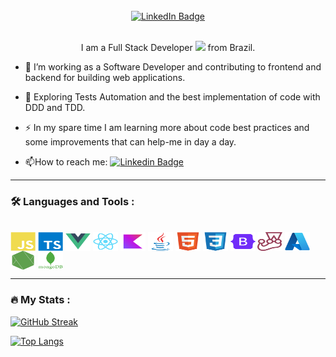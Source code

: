 <div id="heder" align="center">
  <img src="https://media.giphy.com/media/qgQUggAC3Pfv687qPC/giphy.gif" alt="">

<div id="badges">
  <a href="https://www.linkedin.com/in/brenomelomendes/">
    <img src="https://img.shields.io/badge/LinkedIn-blue?style=for-the-badge&logo=linkedin&logoColor=white" alt="LinkedIn Badge"/>
  </a>
</div>
<img src="https://komarev.com/ghpvc/?username=brenokf&style=flat-square&color=blue" alt=""/>

I am a Full Stack Developer <img src="https://media.giphy.com/media/AT6LbRAazEoPm/giphy.gif" width="30"> from Brazil.
</div>

- :telescope: I’m working as a Software Developer and contributing to frontend and backend for building web applications.

- :seedling: Exploring Tests Automation and the best implementation of code with DDD and TDD.

- :zap: In my spare time I am learning more about code best practices and some improvements that can help-me in day a day.

- :mailbox:How to reach me: [![Linkedin Badge](https://img.shields.io/badge/-Breno-blue?style=flat&logo=Linkedin&logoColor=white)](https://www.linkedin.com/in/brenomelomendes/)

---

### :hammer_and_wrench: Languages and Tools :

<div style="display: inline_block; align-items: center;">
<br>
  <img align="center" alt="Breno-Js" height="30" width="40" src="https://raw.githubusercontent.com/devicons/devicon/master/icons/javascript/javascript-plain.svg">
  <img align="center" alt="Breno-Ts" height="30" width="40" src="https://raw.githubusercontent.com/devicons/devicon/master/icons/typescript/typescript-plain.svg">
  <img align="center" alt="vuejs" height="30" width="40" src="https://raw.githubusercontent.com/devicons/devicon/master/icons/vuejs/vuejs-original.svg">
  <img align="center" alt="react" height="30" width="40" src="https://raw.githubusercontent.com/devicons/devicon/master/icons/react/react-original.svg">
  <img align="center" alt="kotlin" height="30" width="40" src="https://raw.githubusercontent.com/devicons/devicon/master/icons/kotlin/kotlin-original.svg">
  <img align="center" alt="java" height="30" width="40" src="https://raw.githubusercontent.com/devicons/devicon/master/icons/java/java-original.svg">

  <img align="center" alt="Rafa-HTML" height="30" width="40" src="https://raw.githubusercontent.com/devicons/devicon/master/icons/html5/html5-original.svg">
  <img align="center" alt="Rafa-CSS" height="30" width="40" src="https://raw.githubusercontent.com/devicons/devicon/master/icons/css3/css3-original.svg">
  <img align="center" alt="Breno-Boostrap" height="30" width="40" src="https://raw.githubusercontent.com/devicons/devicon/master/icons/bootstrap/bootstrap-plain.svg">
  <img align="center" alt="jest" height="30" width="40" src="https://raw.githubusercontent.com/devicons/devicon/master/icons/jest/jest-plain.svg">
  
  <img align="center" alt="azure" height="30" width="40" src="https://raw.githubusercontent.com/devicons/devicon/master/icons/azure/azure-original.svg">
  <img align="center" alt="NodeJs" height="30" width="40" src="https://raw.githubusercontent.com/devicons/devicon/master/icons/nodejs/nodejs-plain.svg">
   <img align="center" alt="mongoDb" height="30" width="40" src="https://raw.githubusercontent.com/devicons/devicon/master/icons/mongodb/mongodb-plain-wordmark.svg">
  
</div>

---

### :fire: My Stats :
[![GitHub Streak](http://github-readme-streak-stats.herokuapp.com?user=brenokf&theme=dracula&hide_border=true)](https://git.io/streak-stats)

[![Top Langs](https://github-readme-stats.vercel.app/api/top-langs/?username=brenokf&layout=compact&theme=vision-friendly-dark)](https://github.com/anuraghazra/github-readme-stats)
